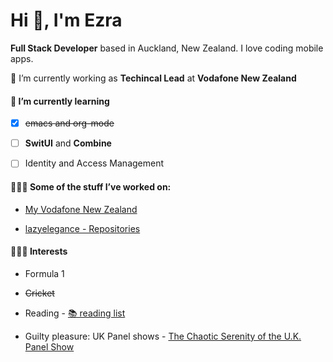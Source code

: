# Hi 👋, I'm Ezra

**Full Stack Developer** based in Auckland, New Zealand. I love coding mobile apps.


🔭 I’m currently working as **Techincal Lead** at **Vodafone New Zealand**


#### 🌱 I’m currently learning 

  -  [x] ~~emacs and org-mode~~ 
  
  -  [ ] **SwitUI** and **Combine**

  -  [ ] Identity and Access Management



#### 👨🏾‍💻 Some of the stuff I’ve worked on:

- [My Vodafone New Zealand](https://apps.apple.com/nz/app/my-vodafone-new-zealand/id370880990)

- [lazyelegance - Repositories](https://github.com/lazyelegance?tab=repositories)



#### 🏄🏽‍♂️ Interests

- Formula 1

- ~~Cricket~~

- Reading - [📚 reading list](https://books.ezrabathini.com)

- Guilty pleasure: UK Panel shows - [The Chaotic Serenity of the U.K. Panel Show](https://www.gq.com/story/the-chaotic-serenity-of-the-uk-panel-show)

